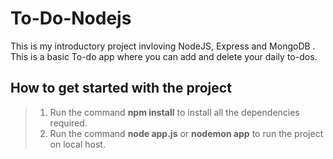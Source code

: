 # To-Do-Nodejs

This is my introductory project invloving NodeJS, Express and MongoDB . This is a basic To-do app where you can add and delete your daily to-dos.

## How to get started with the project

> 1. Run the command **npm install** to install all the dependencies required.
> 2. Run the command **node app.js** or **nodemon app** to run the project on local host.
